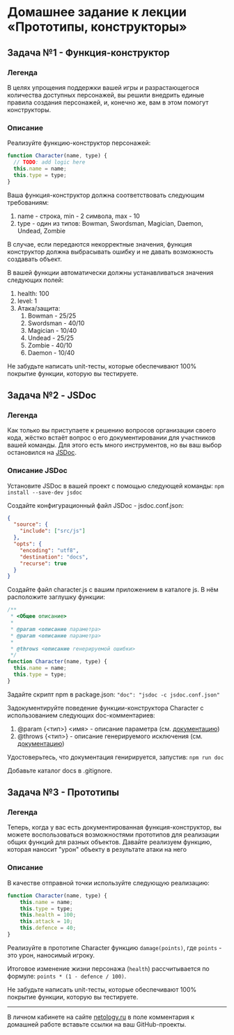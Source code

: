 # Домашнее задание к лекции «Прототипы, конструкторы»

## Задача №1 - Функция-конструктор

### Легенда

В целях упрощения поддержки вашей игры и разрастающегося количества доступных персонажей, вы решили внедрить единые правила создания персонажей, и, конечно же, вам в этом помогут конструкторы.

### Описание

Реализуйте функцию-конструктор персонажей:
```javascript
function Character(name, type) {
  // TODO: add logic here
  this.name = name;
  this.type = type;
}
```

Ваша функция-конструктор должна соответствовать следующим требованиям:
1. name - строка, min - 2 символа, max - 10
1. type - один из типов: Bowman, Swordsman, Magician, Daemon, Undead, Zombie

В случае, если передаются некорректные значения, функция конструктор должна выбрасывать ошибку и не давать возможность создавать объект.

В вашей функции автоматически должны устанавливаться значения следующих полей:
1. health: 100
1. level: 1
1. Атака/защита:
    1. Bowman - 25/25
    1. Swordsman - 40/10
    1. Magician - 10/40
    1. Undead - 25/25
    1. Zombie - 40/10
    1. Daemon - 10/40

Не забудьте написать unit-тесты, которые обеспечивают 100% покрытие функции, которую вы тестируете.

## Задача №2 - JSDoc

### Легенда

Как только вы приступаете к решению вопросов организации своего кода, жёстко встаёт вопрос о его документировании для участников вашей команды. Для этого есть много инструментов, но вы ваш выбор остановился на [JSDoc](http://usejsdoc.org).

### Описание JSDoc

Установите JSDoc в вашей проект с помощью следующей команды:
`npm install --save-dev jsdoc`

Создайте конфигурационный файл JSDoc - jsdoc.conf.json:
```json
{
  "source": {
    "include": ["src/js"]
  },
  "opts": {
    "encoding": "utf8",
    "destination": "docs",
    "recurse": true
  }
}
```
Создайте файл character.js с вашим приложением в каталоге js. В нём расположите заглушку функции:
```javascript
/**
 * <Общее описание>
 * 
 * @param <описание параметра>
 * @param <описание параметра>
 * 
 * @throws <описание генерируемой ошибки>
 */ 
function Character(name, type) {
  this.name = name;
  this.type = type;
}
```

Задайте скрипт npm в package.json:
`"doc": "jsdoc -c jsdoc.conf.json"`


Задокументируйте поведение функции-конструктора Character с использованием следующих doc-комментариев:
1. @param {<тип>} <имя> - описание параметра (см. [документацию](http://usejsdoc.org/tags-param.html))
1. @throws {<тип>} - описание генерируемого исключения (см. [документацию](http://usejsdoc.org/tags-throws.html))

Удостоверьтесь, что документация генирируется, запустив:
`npm run doc`

Добавьте каталог docs в .gitignore.

## Задача №3 - Прототипы

### Легенда

Теперь, когда у вас есть документированная функция-конструктор, вы можете воспользоваться возможностями прототипов для реализации общих функций для разных объектов. Давайте реализуем функцию, которая наносит "урон" объекту в результате атаки на него

### Описание

В качестве отправной точки используйте следующую реализацию:
```javascript
function Character(name, type) {
    this.name = name;
    this.type = type;
    this.health = 100;
    this.attack = 10;
    this.defence = 40;
}
```

Реализуйте в прототипе Character функцию `damage(points)`, где `points` - это урон, наносимый игроку.

Итоговое изменение жизни персонажа (`health`) рассчитывается по формуле: `points * (1 - defence / 100)`.

Не забудьте написать unit-тесты, которые обеспечивают 100% покрытие функции, которую вы тестируете.

---
В личном кабинете на сайте [netology.ru](http://netology.ru/) в поле комментария к домашней работе вставьте ссылки на ваш GitHub-проекты.
